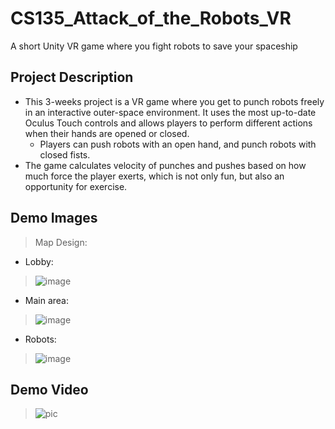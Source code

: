 # CS135_Attack_of_the_Robots_VR
A short Unity VR game where you fight robots to save your spaceship

## Project Description
* This 3-weeks project is a VR game where you get to punch robots freely in an interactive outer-space environment. It uses the most up-to-date Oculus Touch controls and allows players to perform different actions when their hands are opened or closed. 
  - Players can push robots with an open hand, and punch robots with closed fists.
* The game calculates velocity of punches and pushes based on how much force the player exerts, which is not only fun, but also an opportunity for exercise. 

## Demo Images
> Map Design:
* Lobby: 
> ![image](https://user-images.githubusercontent.com/32584958/153064709-39dad630-3cc3-4e9a-998b-53acff129531.png)
* Main area:
> ![image](https://user-images.githubusercontent.com/32584958/153065083-27fa0f84-02b5-49cc-88e1-c189375d6b9b.png)
* Robots:
> ![image](https://user-images.githubusercontent.com/32584958/153065148-d22e1d3b-fdfd-461c-acbb-129d2cc0915e.png)

## Demo Video
> ![pic](https://www.youtube.com/watch?v=Sr-xM1U75k4&feature=youtu.be)
